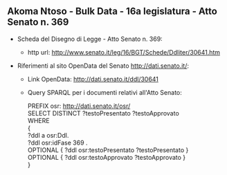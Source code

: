 ## Akoma Ntoso - Bulk Data - 16a legislatura - Atto Senato n. 369 ##

* Scheda del Disegno di Legge - Atto Senato n. 369:
	* http url: http://www.senato.it/leg/16/BGT/Schede/Ddliter/30641.htm

* Riferimenti al sito OpenData del Senato http://dati.senato.it/:
	* Link OpenData: http://dati.senato.it/ddl/30641
	* Query SPARQL per i documenti relativi all'Atto Senato:

        PREFIX osr: <http://dati.senato.it/osr/>  
		SELECT DISTINCT ?testoPresentato ?testoApprovato  
		WHERE  
		{  
		    ?ddl a osr:Ddl.  
		    ?ddl osr:idFase 369 .  
		    OPTIONAL { ?ddl osr:testoPresentato ?testoPresentato }  
		    OPTIONAL { ?ddl osr:testoApprovato ?testoApprovato }  
		}
		